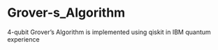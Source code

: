 # Grover-s_Algorithm
4-qubit Grover’s Algorithm is implemented using qiskit in IBM quantum experience
